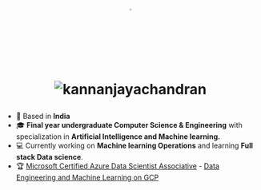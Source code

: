 <h1 align="center">
    
<p align="right">

<p align="center">
  <a href="https://twitter.com/kannanj362">
    <a href="https://www.linkedin.com/in/kannan-j-976502223/">
    <img src="https://skillicons.dev/icons?i=linkedin" width="3%"/>
  </a>
</p>
<img src="https://komarev.com/ghpvc/?username=kannanjayachandran&label=Profile%20views&color=0e75b6&style=flat"alt="kannanjayachandran"/> </p>
</h1>

- 📍 Based in **India**
- 🎓 **Final year undergraduate Computer Science & Engineering** with specialization in **Artificial Intelligence and Machine learning.** 
- 💻 Currently working on **Machine learning Operations** and learning **Full stack Data science**. 
- 🏆 [Microsoft Certified Azure Data Scientist Associative](https://www.credly.com/badges/326e81e7-08bd-4059-8029-79bcae461534/public_url) - [Data Engineering and Machine Learning on GCP](https://coursera.org/share/720afb1a2a850ced564f75aab7f1a945)
